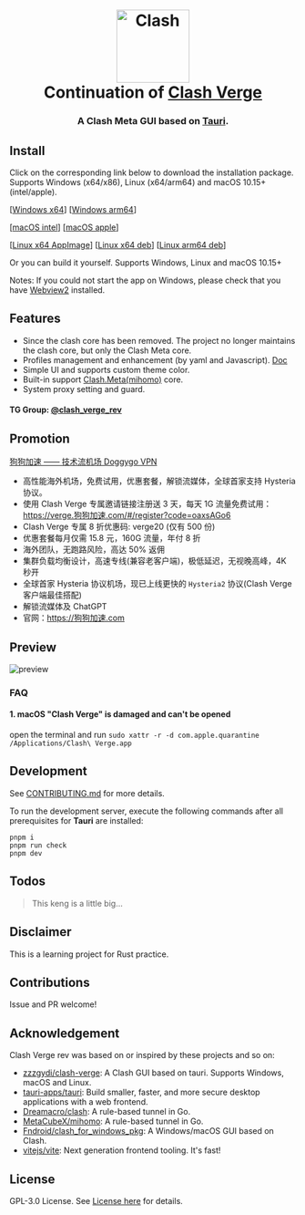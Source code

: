 <h1 align="center">
  <img src="./src/assets/image/logo.png" alt="Clash" width="128" />
  <br>
  Continuation of <a href="https://github.com/zzzgydi/clash-verge">Clash Verge</a>
  <br>
</h1>

<h3 align="center">
A Clash Meta GUI based on <a href="https://github.com/tauri-apps/tauri">Tauri</a>.
</h3>

## Install

Click on the corresponding link below to download the installation package. Supports Windows (x64/x86), Linux (x64/arm64) and macOS 10.15+ (intel/apple).

[[Windows x64](https://github.com/clash-verge-rev/clash-verge-rev/releases/download/v1.5.1/Clash.Verge_1.5.1_x64-setup.exe)]
[[Windows arm64](https://github.com/clash-verge-rev/clash-verge-rev/releases/download/v1.5.1/Clash.Verge_1.5.1_arm64-setup.exe)]

[[macOS intel](https://github.com/clash-verge-rev/clash-verge-rev/releases/download/v1.5.1/Clash.Verge_1.5.1_x64.dmg)]
[[macOS apple](https://github.com/clash-verge-rev/clash-verge-rev/releases/download/v1.5.1/Clash.Verge_1.5.1_aarch64.dmg)]

[[Linux x64 AppImage](https://github.com/clash-verge-rev/clash-verge-rev/releases/download/v1.5.1/clash-verge_1.5.1_amd64.AppImage)]
[[Linux x64 deb](https://github.com/clash-verge-rev/clash-verge-rev/releases/download/v1.5.1/clash-verge_1.5.1_amd64.deb)]
[[Linux arm64 deb](https://github.com/clash-verge-rev/clash-verge-rev/releases/download/v1.5.1/clash-verge_1.5.1_arm64.deb)]

Or you can build it yourself. Supports Windows, Linux and macOS 10.15+

Notes: If you could not start the app on Windows, please check that you have [Webview2](https://developer.microsoft.com/en-us/microsoft-edge/webview2/#download-section) installed.

## Features

- Since the clash core has been removed. The project no longer maintains the clash core, but only the Clash Meta core.
- Profiles management and enhancement (by yaml and Javascript). [Doc](https://clash-verge-rev.github.io)
- Simple UI and supports custom theme color.
- Built-in support [Clash.Meta(mihomo)](https://github.com/MetaCubeX/mihomo) core.
- System proxy setting and guard.

#### TG Group: [@clash_verge_rev](https://t.me/clash_verge_rev)

## Promotion

[狗狗加速 —— 技术流机场 Doggygo VPN](https://狗狗加速.com)

- 高性能海外机场，免费试用，优惠套餐，解锁流媒体，全球首家支持 Hysteria 协议。
- 使用 Clash Verge 专属邀请链接注册送 3 天，每天 1G 流量免费试用：https://verge.狗狗加速.com/#/register?code=oaxsAGo6
- Clash Verge 专属 8 折优惠码: verge20 (仅有 500 份)
- 优惠套餐每月仅需 15.8 元，160G 流量，年付 8 折
- 海外团队，无跑路风险，高达 50% 返佣
- 集群负载均衡设计，高速专线(兼容老客户端)，极低延迟，无视晚高峰，4K 秒开
- 全球首家 Hysteria 协议机场，现已上线更快的 `Hysteria2` 协议(Clash Verge 客户端最佳搭配)
- 解锁流媒体及 ChatGPT
- 官网：https://狗狗加速.com

## Preview

![preview](./docs/preview.gif)

### FAQ

#### 1. **macOS** "Clash Verge" is damaged and can't be opened

open the terminal and run `sudo xattr -r -d com.apple.quarantine /Applications/Clash\ Verge.app`

## Development

See [CONTRIBUTING.md](./CONTRIBUTING.md) for more details.

To run the development server, execute the following commands after all prerequisites for **Tauri** are installed:

```shell
pnpm i
pnpm run check
pnpm dev
```

## Todos

> This keng is a little big...

## Disclaimer

This is a learning project for Rust practice.

## Contributions

Issue and PR welcome!

## Acknowledgement

Clash Verge rev was based on or inspired by these projects and so on:

- [zzzgydi/clash-verge](https://github.com/zzzgydi/clash-verge): A Clash GUI based on tauri. Supports Windows, macOS and Linux.
- [tauri-apps/tauri](https://github.com/tauri-apps/tauri): Build smaller, faster, and more secure desktop applications with a web frontend.
- [Dreamacro/clash](https://github.com/Dreamacro/clash): A rule-based tunnel in Go.
- [MetaCubeX/mihomo](https://github.com/MetaCubeX/mihomo): A rule-based tunnel in Go.
- [Fndroid/clash_for_windows_pkg](https://github.com/Fndroid/clash_for_windows_pkg): A Windows/macOS GUI based on Clash.
- [vitejs/vite](https://github.com/vitejs/vite): Next generation frontend tooling. It's fast!

## License

GPL-3.0 License. See [License here](./LICENSE) for details.
